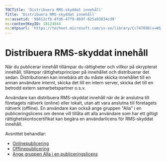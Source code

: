 ```yaml
---
TOCTitle: 'Distribuera RMS-skyddat innehåll'
Title: 'Distribuera RMS-skyddat innehåll'
ms:assetid: '98612cfb-4fd6-47f9-8b9f-025a93834cd9'
ms:contentKeyID: 18124844
ms:mtpsurl: 'https://technet.microsoft.com/sv-se/library/Cc747696(v=WS.10)'
---
```


Distribuera RMS-skyddat innehåll
================================

När du publicerar innehåll tillämpar du rättigheter och villkor på okrypterat innehåll, tillämpar rättighetsprinciper på innehållet och distribuerar det sedan. Distributionen kan innebära att du måste skicka innehållet till en annan användare internt, skicka det till en intern server, skicka det till en betrodd extern samarbetspartner o.s.v.

Användare kan distribuera RMS-skyddat innehåll när de är anslutna till företagets nätverk (online) eller lokalt, utan att vara anslutna till företagets nätverk (offline). En användare kan också ange gruppen "Alla" i en publiceringslicens om denne vill tillåta att alla användare som har ett giltigt rättighetskontocertifikat kan begära en användarlicens för RMS-skyddat innehåll.

Avsnittet behandlar:

-   [Onlinepublicering](https://technet.microsoft.com/962c4e83-cf34-4c61-9589-31d24b0299fb)
-   [Offlinepublicering](https://technet.microsoft.com/f6384ed2-f917-442e-aa63-c1394a1c4d06)
-   [Ange gruppen Alla i en publiceringslicens](https://technet.microsoft.com/86f1db8b-5cbc-4c0c-955d-810c20375758)
